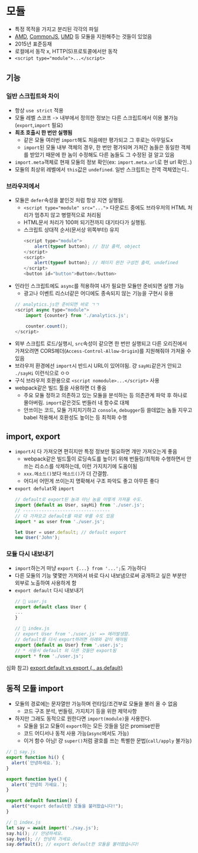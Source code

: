 # 모듈
- 특정 목적을 가지고 분리된 각각의 파일
- [AMD](https://en.wikipedia.org/wiki/Asynchronous_module_definition), [CommonJS](https://en.wikipedia.org/wiki/Asynchronous_module_definition), [UMD](https://github.com/umdjs/umd) 등 모듈을 지원해주는 것들이 있었음
- 2015년 표준등재
- 로컬에서 동작 x, HTTP(S)프로토콜에서만 동작
- `<script type="module">...</script>`

## 기능
### 일반 스크립트와 차이

- 항상 `use strict` 적용
- 모듈 레벨 스코프 -> 내부에서 정의한 정보는 다른 스크립트에서 이용 불가능(`export`,`import` 필요)
- **최초 호출시 한 번만 실행됨**
    - 같은 모듈 여러번 `import`해도 처음에만 평가되고 그 후로는 아무일도x
    - `import`된 모듈 내부 객체의 경우, 한 번만 평가되며 가져간 놈들은  동일한 객체를 받았기 때문에 한 놈이 수정해도 다른 놈들도 그 수정된 걸 알고 있음 
- `import.meta`객체로 현재 모듈의 정보 확인(ex: `import.meta.url`로 현 url 확인..)
- 모듈의 최상위 레벨에서 `this`값은 `undefined`. 일반 스크립트는 전역 객체였는디..

### 브라우저에서
- 모듈은 `defer`속성을 붙인것 처럼 항상 지연 실행됨.
    - `<script type="module" src="...">` 다운로드 중에도 브라우저의 HTML 처리가 멈추지 않고 병렬적으로 처리됨
    - HTML문서 처리가 100퍼 되기전까지 대기타다가 실행됨.
    - 스크립트 상대적 순서(문서상 위쪽부터) 유지
        ```js
        <script type="module">
            alert(typeof button); // 정상 출력, object
        </script>
        <script>
            alert(typeof button); // 페이지 완전 구성전 출력, undefined
        </script>
        <button id="button">Button</button>
        ```
- 인라인 스크립트에도 `async`를 적용하여 내가 필요한 모듈만 준비되면 실행 가능
    - 광고나 이벤트 리스너같은 어디에도 종속되지 않는 기능을 구현시 유용
    ```js
    // analytics.js만 준비되면 바로 ㄱㄱ
    <script async type="module">
        import {counter} from './analytics.js';

        counter.count();
    </script>
    ```
- 외부 스크립트 로드/실행시, `src`속성이 같으면 한 번만 실행되고 다른 오리진에서 가져오려면 CORS헤더(`Access-Control-Allow-Origin`)를 지원해줘야 가져올 수 있음
- 브라우저 환경에선 `import`시 반드시 URL이 있어야됨. 걍 `sayHi`같은거 안되고 `./sayHi` 이런식으로 ㅇㅇ
- 구식 브라우저 호환용으로 `<script nomodule>...</script>` 사용
- webpack같은 빌드 툴을 사용하면 더 좋음
    - 주요 모듈 정하고 의존하고 있는 모듈을 분석하는 등 의존관계 파악 후 하나로 몰아버림. `import`같은것도 번들러 내 함수로 대체
    - 안쓰이는 코드, 모듈 가지치기하고 `console`, `debugger`등 쓸데없는 놈들 지우고 babel 적용해서 호환성도 높이는 등 최적화 수행

## import, export
- `import`시 다 가져오면 편히지만 특정 정보만 필요하면 걔만 가져오는게 좋음
    - webpack같은 빌드툴이 로딩속도를 높이기 위해 번들링/최적화 수행하면서 안쓰는 리소스를 삭제하는데, 이런 가지치기에 도움이됨
    - `xxx.메소드()`보다 `메소드()`가 더 간결함.
    - 어디서 어떤게 쓰이는지 명확해서 구조 파악도 좋고 아무튼 좋다
- `export defulat`와 `import`
    ```js
    // default로 export된 놈과 아닌 놈을 이렇게 가져올 수도.
    import {default as User, sayHi} from './user.js';
    // ---------------------------------
    // 다 가져오고 default를 따로 부를 수도 있음
    import * as user from './user.js';

    let User = user.default; // default export
    new User('John');
    ```

### 모듈 다시 내보내기
- `import`하는거 마냥 `export {...} from '...';`도 가능하다
- 다른 모듈의 기능 몇몇만 가져와서 바로 다시 내보냄으로써 공개하고 싶은 부분만 외부로 노출하여 사용하게 함
- `export default` 다시 내보내기
    ```js
    // 📁 user.js
    export default class User {
    ...
    }

    // 📁 index.js
    // export User from './user.js' => 에러발생함. 
    // default를 다시 export하려면 아래와 같이 해야됨
    export {default as User} from '.user.js';
    // * 사용시 default 외 다른 것들만 export됨
    export * from './user.js';
    ```

심화 참고) [export default vs export {.. as default}](https://jakearchibald.com/2021/export-default-thing-vs-thing-as-default/)
 
## 동적 모듈 import
- 모듈의 경로에는 문자열만 가능하며 런타임/조건부로 모듈을 불러 올 수 없음
    - 코드 구조 분석, 번들링, 가지치기 등을 위한 제약사항
- 하지만 그래도 동적으로 원한다면 `import(module)`을 사용한다.
    - 모듈을 읽고 모듈이 `export`하는 모든 것들을 담은 promise반환
    - 코드 어디서나 동적 사용 가능(`async`에서도 가능)
    - 이거 함수 아님! 걍 `super()`처럼 괄호를 쓰는 특별한 문법(`call/apply` 불가능)
```js
// 📁 say.js
export function hi() {
  alert(`안녕하세요.`);
}

export function bye() {
  alert(`안녕히 가세요.`);
}

export default function() {
  alert("export default한 모듈을 불러왔습니다!");
}

// 📁 index.js
let say = await import('./say.js');
say.hi(); // 안녕하세요.
say.bye(); // 안녕히 가세요.
say.default(); // export default한 모듈을 불러왔습니다!
```